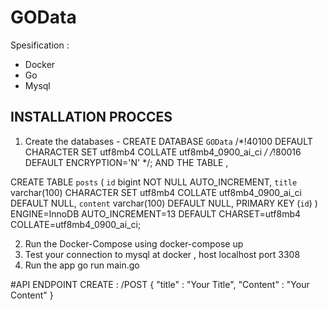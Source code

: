 # GOData

Spesification :

- Docker 
- Go
- Mysql

## INSTALLATION PROCCES ##

1. Create the databases 
        - CREATE DATABASE `GOData` /*!40100 DEFAULT CHARACTER SET utf8mb4 COLLATE utf8mb4_0900_ai_ci */ /*!80016 DEFAULT ENCRYPTION='N' */;
        AND THE TABLE ,

CREATE TABLE `posts` (
  `id` bigint NOT NULL AUTO_INCREMENT,
  `title` varchar(100) CHARACTER SET utf8mb4 COLLATE utf8mb4_0900_ai_ci DEFAULT NULL,
  `content` varchar(100) DEFAULT NULL,
  PRIMARY KEY (`id`)
) ENGINE=InnoDB AUTO_INCREMENT=13 DEFAULT CHARSET=utf8mb4 COLLATE=utf8mb4_0900_ai_ci;

2. Run the Docker-Compose using
        docker-compose up
3. Test your connection to mysql at docker , host localhost port 3308
4. Run the app
        go run main.go


#API ENDPOINT 
CREATE : 
        /POST
        {
                "title" : "Your Title",
                "Content" : "Your Content"
        }
